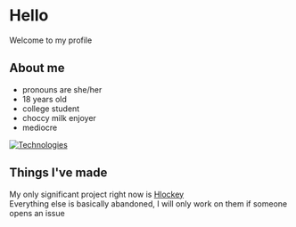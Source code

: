 # Hello
Welcome to my profile

## About me
* pronouns are she/her
* 18 years old
* college student
* choccy milk enjoyer
* mediocre

[![Technologies](https://skillicons.dev/icons?i=ruby,javascript,rust,arduino,bash,md,html,css,neovim,git&theme=dark)](https://skillicons.dev)

## Things I've made
My only significant project right now is [Hlockey](https://github.com/Hlockey)\
Everything else is basically abandoned, I will only work on them if someone opens an issue
